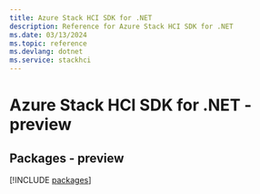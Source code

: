```yaml
---
title: Azure Stack HCI SDK for .NET
description: Reference for Azure Stack HCI SDK for .NET
ms.date: 03/13/2024
ms.topic: reference
ms.devlang: dotnet
ms.service: stackhci
---
```

# Azure Stack HCI SDK for .NET - preview
## Packages - preview
[!INCLUDE [packages](stack-hci-index.md)]